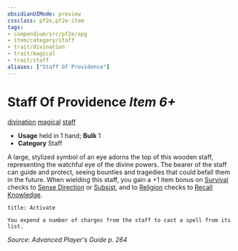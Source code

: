 ```yaml
---
obsidianUIMode: preview
cssclass: pf2e,pf2e-item
tags:
- compendium/src/pf2e/apg
- item/category/staff
- trait/divination
- trait/magical
- trait/staff
aliases: ["Staff Of Providence"]
---
```

# Staff Of Providence *Item 6+*  
[divination](../../../rules/traits/divination.md)  [magical](../../../rules/traits/magical.md)  [staff](../../../rules/traits/staff.md)  

- **Usage** held in 1 hand; **Bulk** 1
- **Category** Staff

A large, stylized symbol of an eye adorns the top of this wooden staff, representing the watchful eye of the divine powers. The bearer of the staff can guide and protect, seeing bounties and tragedies that could befall them in the future. When wielding this staff, you gain a +1 item bonus on [Survival](../../skills.md#Survival) checks to [Sense Direction](../../../rules/actions/sense-direction.md) or [Subsist](../../../rules/actions/subsist.md), and to [Religion](../../skills.md#Religion) checks to [Recall Knowledge](../../../rules/actions/recall-knowledge.md).

```ad-embed-ability
title: Activate

You expend a number of charges from the staff to cast a spell from its list.
```

*Source: Advanced Player's Guide p. 264*